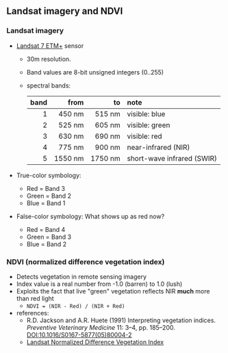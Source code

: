 ## Landsat imagery and NDVI

### Landsat imagery

- [Landsat 7 ETM+](https://landsat.gsfc.nasa.gov/the-enhanced-thematic-mapper-plus-etm/) sensor
  
    - 30m resolution.
    
    - Band values are 8-bit unsigned integers (0..255)
    
    - spectral bands:
    
      | band |    from |      to | note                       |
      | ---: | ------: | ------: | :------------------------- |
      |    1 |  450 nm |  515 nm | visible: blue              |
      |    2 |  525 nm |  605 nm | visible: green             |
      |    3 |  630 nm |  690 nm | visible: red               |
      |    4 |  775 nm |  900 nm | near-infrared (NIR)        |
      |    5 | 1550 nm | 1750 nm | short-wave infrared (SWIR) |
    
- True-color symbology:
    - Red = Band 3
    - Green = Band 2
    - Blue = Band 1

- False-color symbology: What shows up as red now?
    - Red = Band 4
    - Green = Band 3
    - Blue = Band 2

### NDVI (normalized difference vegetation index)

- Detects vegetation in remote sensing imagery
- Index value is a real number from -1.0 (barren) to 1.0 (lush)
- Exploits the fact that live "green" vegetation reflects NIR **much** more than red light
    - `NDVI = (NIR - Red) / (NIR + Red)`
- references:
    - R.D. Jackson and A.R. Huete (1991) Interpreting vegetation indices. *Preventive Veterinary Medicine* 11: 3–4, pp. 185–200. [DOI:10.1016/S0167-5877(05)80004-2](https://doi.org/10.1016/S0167-5877%2805%2980004-2)
    - [Landsat Normalized Difference Vegetation Index](https://www.usgs.gov/land-resources/nli/landsat/landsat-normalized-difference-vegetation-index)

